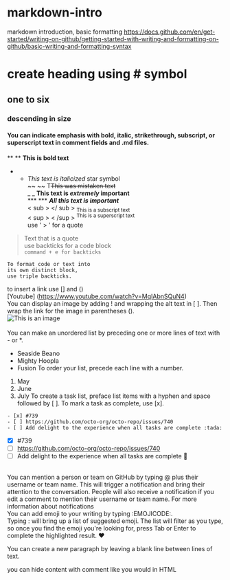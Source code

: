# markdown-intro
markdown introduction, basic formatting https://docs.github.com/en/get-started/writing-on-github/getting-started-with-writing-and-formatting-on-github/basic-writing-and-formatting-syntax


# create heading using # symbol
## one to six
### descending in size

#### You can indicate emphasis with bold, italic, strikethrough, subscript, or superscript text in comment fields and .md files. 

** ** **This is bold text** <br />
* * *This text is italicized*  star symbol<br /> 
 ~~ ~~ T~~This was mistaken text~~<br />
 _ _ **This text is _extremely_ important** <br />
 *** *** ***All this text is important***<br />
 < sub > </ sub > <sub>This is a subscript text</sub> <br />
 < sup > < /sup > <sup>This is a superscript text</sup> <br />
use ' > ' for a quote <br />
 > Text that is a quote  <br />
 use backticks for a code block <br />
 `command + e for backticks`<br />
 
```
To format code or text into 
its own distinct block, 
use triple backticks.
``` 
to insert a link use [] and () <br />
 [Youtube] (https://www.youtube.com/watch?v=MqIAbnSQuN4)<br />
 You can display an image by adding ! and wrapping the alt text in [ ]. Then wrap the link for the image in parentheses (). <br />
 ![This is an image](https://myoctocat.com/assets/images/base-octocat.svg)<br />
 <br />
 You can make an unordered list by preceding one or more lines of text with - or *.<br />
 - Seaside Beano
 - Mighty Hoopla
 - Fusion
 To order your list, precede each line with a number.<br />
 1. May
 2. June
 3. July
 To create a task list, preface list items with a hyphen and space followed by [ ]. To mark a task as complete, use [x].<br />
 ```
 - [x] #739
- [ ] https://github.com/octo-org/octo-repo/issues/740
- [ ] Add delight to the experience when all tasks are complete :tada:
 ```
- [x] #739
- [ ] https://github.com/octo-org/octo-repo/issues/740
- [ ] Add delight to the experience when all tasks are complete :tada:
 <br />
You can mention a person or team on GitHub by typing @ plus their username or team name. This will trigger a notification and bring their attention to the conversation. People will also receive a notification if you edit a comment to mention their username or team name. For more information about notifications <br />
 You can add emoji to your writing by typing :EMOJICODE:.<br />
 Typing : will bring up a list of suggested emoji. The list will filter as you type, so once you find the emoji you're looking for, press Tab or Enter to complete the highlighted result. ❤️ <br />

You can create a new paragraph by leaving a blank line between lines of text.

<!-- This content will not appear in the rendered Markdown -->
you can hide content with comment like you would in HTML<br />
<br />
<br />
<br />
<br />
<br />
<br />
<br />
<br />
